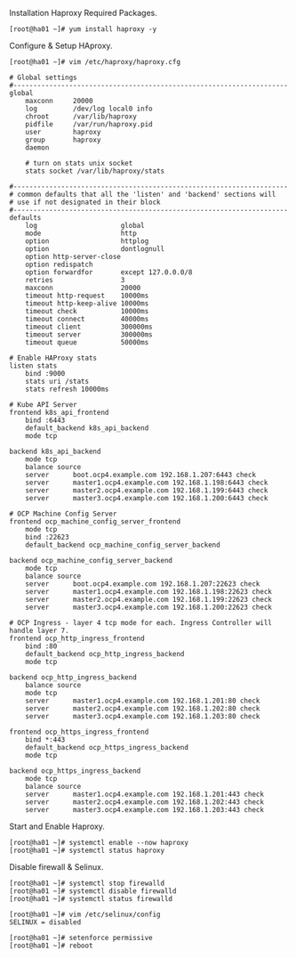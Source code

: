 
Installation Haproxy Required Packages.

    [root@ha01 ~]# yum install haproxy -y 

Configure & Setup HAproxy. 
    
    [root@ha01 ~]# vim /etc/haproxy/haproxy.cfg 
    
    # Global settings
    #---------------------------------------------------------------------
    global
        maxconn     20000
        log         /dev/log local0 info
        chroot      /var/lib/haproxy
        pidfile     /var/run/haproxy.pid
        user        haproxy
        group       haproxy
        daemon
    
        # turn on stats unix socket
        stats socket /var/lib/haproxy/stats
    
    #---------------------------------------------------------------------
    # common defaults that all the 'listen' and 'backend' sections will
    # use if not designated in their block
    #---------------------------------------------------------------------
    defaults
        log                     global
        mode                    http
        option                  httplog
        option                  dontlognull
        option http-server-close
        option redispatch
        option forwardfor       except 127.0.0.0/8
        retries                 3
        maxconn                 20000
        timeout http-request    10000ms
        timeout http-keep-alive 10000ms
        timeout check           10000ms
        timeout connect         40000ms
        timeout client          300000ms
        timeout server          300000ms
        timeout queue           50000ms
    
    # Enable HAProxy stats
    listen stats
        bind :9000
        stats uri /stats
        stats refresh 10000ms
    
    # Kube API Server
    frontend k8s_api_frontend
        bind :6443
        default_backend k8s_api_backend
        mode tcp
    
    backend k8s_api_backend
        mode tcp
        balance source
        server      boot.ocp4.example.com 192.168.1.207:6443 check
        server      master1.ocp4.example.com 192.168.1.198:6443 check
        server      master2.ocp4.example.com 192.168.1.199:6443 check
        server      master3.ocp4.example.com 192.168.1.200:6443 check
    
    # OCP Machine Config Server
    frontend ocp_machine_config_server_frontend
        mode tcp
        bind :22623
        default_backend ocp_machine_config_server_backend
    
    backend ocp_machine_config_server_backend
        mode tcp
        balance source
        server      boot.ocp4.example.com 192.168.1.207:22623 check
        server      master1.ocp4.example.com 192.168.1.198:22623 check
        server      master2.ocp4.example.com 192.168.1.199:22623 check
        server      master3.ocp4.example.com 192.168.1.200:22623 check
    
    # OCP Ingress - layer 4 tcp mode for each. Ingress Controller will handle layer 7.
    frontend ocp_http_ingress_frontend
        bind :80
        default_backend ocp_http_ingress_backend
        mode tcp
    
    backend ocp_http_ingress_backend
        balance source
        mode tcp
        server      master1.ocp4.example.com 192.168.1.201:80 check
        server      master2.ocp4.example.com 192.168.1.202:80 check
        server      master3.ocp4.example.com 192.168.1.203:80 check
    
    frontend ocp_https_ingress_frontend
        bind *:443
        default_backend ocp_https_ingress_backend
        mode tcp
    
    backend ocp_https_ingress_backend
        mode tcp
        balance source
        server      master1.ocp4.example.com 192.168.1.201:443 check
        server      master2.ocp4.example.com 192.168.1.202:443 check
        server      master3.ocp4.example.com 192.168.1.203:443 check


Start and Enable Haproxy.

    [root@ha01 ~]# systemctl enable --now haproxy
    [root@ha01 ~]# systemctl status haproxy 

Disable firewall & Selinux. 

    [root@ha01 ~]# systemctl stop firewalld 
    [root@ha01 ~]# systemctl disable firewalld 
    [root@ha01 ~]# systemctl status firewalld

    [root@ha01 ~]# vim /etc/selinux/config 
    SELINUX = disabled 

    [root@ha01 ~]# setenforce permissive 
    [root@ha01 ~]# reboot

